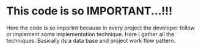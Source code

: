 # This code is so IMPORTANT...!!!
Here the code is so importnt because in every project the developer follow or implement some implementation technique. Here I gather all the techniques. Basically its a data base and project work flow pattern.
